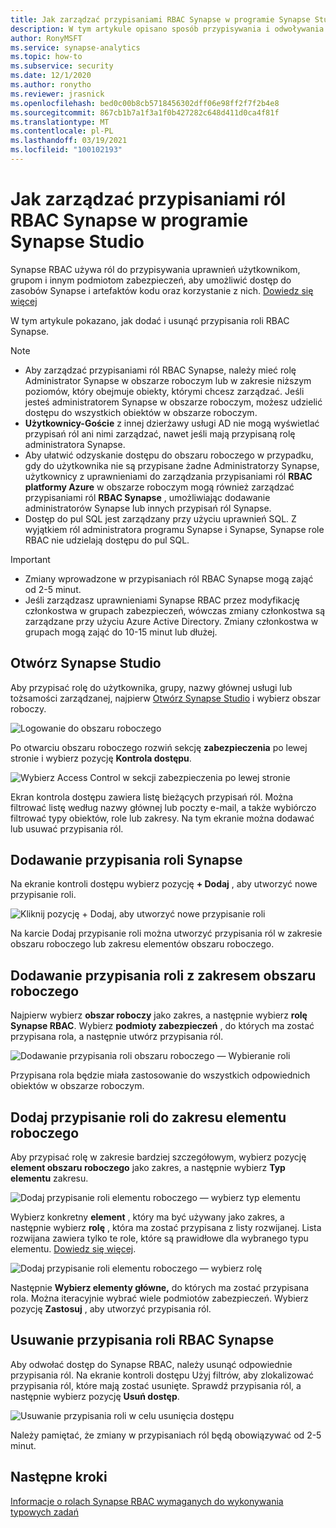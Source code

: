 ```yaml
---
title: Jak zarządzać przypisaniami RBAC Synapse w programie Synapse Studio
description: W tym artykule opisano sposób przypisywania i odwoływania ról RBAC Synapse do podmiotów zabezpieczeń usługi AAD
author: RonyMSFT
ms.service: synapse-analytics
ms.topic: how-to
ms.subservice: security
ms.date: 12/1/2020
ms.author: ronytho
ms.reviewer: jrasnick
ms.openlocfilehash: bed0c00b8cb5718456302dff06e98ff2f7f2b4e8
ms.sourcegitcommit: 867cb1b7a1f3a1f0b427282c648d411d0ca4f81f
ms.translationtype: MT
ms.contentlocale: pl-PL
ms.lasthandoff: 03/19/2021
ms.locfileid: "100102193"
---
```

# <a name="how-to-manage-synapse-rbac-role-assignments-in-synapse-studio"></a>Jak zarządzać przypisaniami ról RBAC Synapse w programie Synapse Studio

Synapse RBAC używa ról do przypisywania uprawnień użytkownikom, grupom i innym podmiotom zabezpieczeń, aby umożliwić dostęp do zasobów Synapse i artefaktów kodu oraz korzystanie z nich.  [Dowiedz się więcej](./synapse-workspace-synapse-rbac.md)

W tym artykule pokazano, jak dodać i usunąć przypisania roli RBAC Synapse.

>[!Note]
>- Aby zarządzać przypisaniami ról RBAC Synapse, należy mieć rolę Administrator Synapse w obszarze roboczym lub w zakresie niższym poziomów, który obejmuje obiekty, którymi chcesz zarządzać. Jeśli jesteś administratorem Synapse w obszarze roboczym, możesz udzielić dostępu do wszystkich obiektów w obszarze roboczym. 
>- **Użytkownicy-Goście** z innej dzierżawy usługi AD nie mogą wyświetlać przypisań ról ani nimi zarządzać, nawet jeśli mają przypisaną rolę administratora Synapse.
>- Aby ułatwić odzyskanie dostępu do obszaru roboczego w przypadku, gdy do użytkownika nie są przypisane żadne Administratorzy Synapse, użytkownicy z uprawnieniami do zarządzania przypisaniami ról **RBAC platformy Azure** w obszarze roboczym mogą również zarządzać przypisaniami ról **RBAC Synapse** , umożliwiając dodawanie administratorów Synapse lub innych przypisań ról Synapse.
>- Dostęp do pul SQL jest zarządzany przy użyciu uprawnień SQL.  Z wyjątkiem ról administratora programu Synapse i Synapse, Synapse role RBAC nie udzielają dostępu do pul SQL.

>[!important]
>- Zmiany wprowadzone w przypisaniach ról RBAC Synapse mogą zająć od 2-5 minut. 
>- Jeśli zarządzasz uprawnieniami Synapse RBAC przez modyfikację członkostwa w grupach zabezpieczeń, wówczas zmiany członkostwa są zarządzane przy użyciu Azure Active Directory.  Zmiany członkostwa w grupach mogą zająć do 10-15 minut lub dłużej.

## <a name="open-synapse-studio"></a>Otwórz Synapse Studio  

Aby przypisać rolę do użytkownika, grupy, nazwy głównej usługi lub tożsamości zarządzanej, najpierw [Otwórz Synapse Studio](https://web.azuresynapse.net/) i wybierz obszar roboczy. 

![Logowanie do obszaru roboczego](./media/common/login-workspace.png) 
 
 Po otwarciu obszaru roboczego rozwiń sekcję **zabezpieczenia** po lewej stronie i wybierz pozycję **Kontrola dostępu**. 

 ![Wybierz Access Control w sekcji zabezpieczenia po lewej stronie](./media/how-to-manage-synapse-rbac-role-assignments/left-nav-security-access-control.png)

Ekran kontrola dostępu zawiera listę bieżących przypisań ról.  Można filtrować listę według nazwy głównej lub poczty e-mail, a także wybiórczo filtrować typy obiektów, role lub zakresy. Na tym ekranie można dodawać lub usuwać przypisania ról.  

## <a name="add-a-synapse-role-assignment"></a>Dodawanie przypisania roli Synapse

Na ekranie kontroli dostępu wybierz pozycję **+ Dodaj** , aby utworzyć nowe przypisanie roli.

![Kliknij pozycję + Dodaj, aby utworzyć nowe przypisanie roli](./media/how-to-manage-synapse-rbac-role-assignments/access-control-add.png)

Na karcie Dodaj przypisanie roli można utworzyć przypisania ról w zakresie obszaru roboczego lub zakresu elementów obszaru roboczego. 

## <a name="add-workspace-scoped-role-assignment"></a>Dodawanie przypisania roli z zakresem obszaru roboczego

Najpierw wybierz **obszar roboczy** jako zakres, a następnie wybierz **rolę Synapse RBAC**.  Wybierz **podmioty zabezpieczeń** , do których ma zostać przypisana rola, a następnie utwórz przypisania ról. 

![Dodawanie przypisania roli obszaru roboczego — Wybieranie roli](./media/how-to-manage-synapse-rbac-role-assignments/access-control-workspace-role-assignment.png) 

Przypisana rola będzie miała zastosowanie do wszystkich odpowiednich obiektów w obszarze roboczym.

## <a name="add-workspace-item-scoped-role-assignment"></a>Dodaj przypisanie roli do zakresu elementu roboczego

Aby przypisać rolę w zakresie bardziej szczegółowym, wybierz pozycję **element obszaru roboczego** jako zakres, a następnie wybierz **Typ elementu** zakresu.       

![Dodaj przypisanie roli elementu roboczego — wybierz typ elementu](./media/how-to-manage-synapse-rbac-role-assignments/access-control-add-workspace-item-assignment-select-item-type.png) 

Wybierz konkretny **element** , który ma być używany jako zakres, a następnie wybierz **rolę** , która ma zostać przypisana z listy rozwijanej.  Lista rozwijana zawiera tylko te role, które są prawidłowe dla wybranego typu elementu. [Dowiedz się więcej](./synapse-workspace-synapse-rbac.md).  

![Dodaj przypisanie roli elementu roboczego — wybierz rolę](./media/how-to-manage-synapse-rbac-role-assignments/access-control-add-workspace-item-assignment-select-role.png) 
 
Następnie **Wybierz elementy główne,** do których ma zostać przypisana rola.  Można iteracyjnie wybrać wiele podmiotów zabezpieczeń.  Wybierz pozycję **Zastosuj** , aby utworzyć przypisania ról.

## <a name="remove-a-synapse-rbac-role-assignment"></a>Usuwanie przypisania roli RBAC Synapse

Aby odwołać dostęp do Synapse RBAC, należy usunąć odpowiednie przypisania ról.  Na ekranie kontroli dostępu Użyj filtrów, aby zlokalizować przypisania ról, które mają zostać usunięte.  Sprawdź przypisania ról, a następnie wybierz pozycję **Usuń dostęp**.   

![Usuwanie przypisania roli w celu usunięcia dostępu](./media/how-to-manage-synapse-rbac-role-assignments/access-control-remove-access.png)

Należy pamiętać, że zmiany w przypisaniach ról będą obowiązywać od 2-5 minut.   

## <a name="next-steps"></a>Następne kroki

[Informacje o rolach Synapse RBAC wymaganych do wykonywania typowych zadań](./synapse-workspace-understand-what-role-you-need.md)